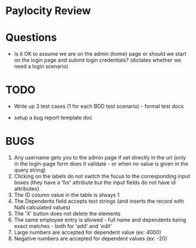 # Paylocity Review

# Questions
* Is it OK to assume we are on the admin (home) page or should we start on the login page and submit login credentials? (dictates whether we need a login scenario)

# TODO
* Write up 3 test cases (1 for each BDD test scenario) - formal test docs
- setup a bug report template doc

# BUGS
1. Any username gets you to the admin page if set directly in the url
    (only in the login-page form does it validate - or when no value is given in the query string)
2. Clicking on the labels do not switch the focus to the corresponding input boxes 
    (they have a 'for' attribute but the input fields do not have id attributes)
3. The ID column value in the table is always 1
4. The Dependents field accepts text strings (and inserts the record with NaN calculated values)
5. The 'X' button does not delete the elements
6. The same employee entry is allowed - full name and dependents being exact matches - both for 'add' and 'edit'
7. Large numbers are accepted for dependent value (ex: 4000)
8. Negative numbers are accepted for dependent values (ex: -20)


<br/><br/><br/>




